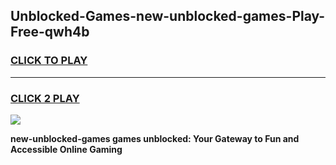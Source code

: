 
## Unblocked-Games-new-unblocked-games-Play-Free-qwh4b
<h3>
<a href="https://premium76.site?title=new-unblocked-games&ref=17A">CLICK TO PLAY</a></h3>
<hr>

<h3>
<a href="https://premium76.site?title=new-unblocked-games&ref=17A">CLICK 2 PLAY</a>
  
</h3>

<a href="https://premium76.site?title=new-unblocked-games&ref=17A"><img src="https://clearcache.store/games.png"></a>


**new-unblocked-games games unblocked: Your Gateway to Fun and Accessible Online Gaming**
